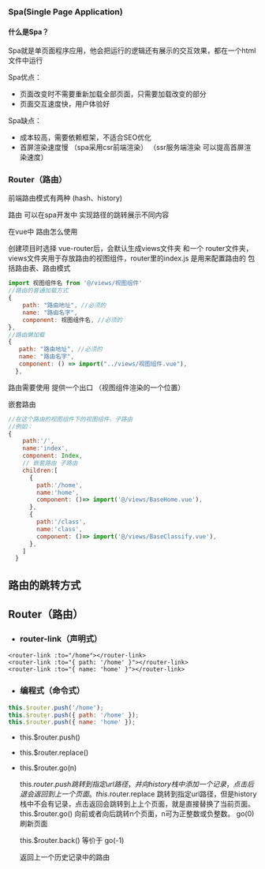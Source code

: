 ### Spa(Single Page Application)

#### 什么是Spa？

Spa就是单页面程序应用，他会把运行的逻辑还有展示的交互效果，都在一个html文件中运行

Spa优点：

- 页面改变时不需要重新加载全部页面，只需要加载改变的部分
- 页面交互速度快，用户体验好

Spa缺点：

- 成本较高，需要依赖框架，不适合SEO优化
- 首屏渲染速度慢 （spa采用csr前端渲染） （ssr服务端渲染 可以提高首屏渲染速度）



### Router（路由）

前端路由模式有两种 (hash、history)

路由 可以在spa开发中 实现路径的跳转展示不同内容



在vue中 路由怎么使用

创建项目时选择 vue-router后，会默认生成views文件夹 和一个 router文件夹，views文件夹用于存放路由的视图组件，router里的index.js 是用来配置路由的  包括路由表、路由模式

````js
import 视图组件名 from '@/views/视图组件'
//路由的普通加载方式
{
    path: "路由地址", //必须的
    name: "路由名字",
    component: 视图组件名, //必须的
},
//路由懒加载
{
   path: "路由地址", //必须的
   name: "路由名字",
   component: () => import("../views/视图组件.vue"),
  },
````

 路由需要使用  <router-view /> 提供一个出口 （视图组件渲染的一个位置） 



嵌套路由

````js
//在这个路由的视图组件下的视图组件，子路由
//例如：
{
    path:'/',
    name:'index',
    component: Index,
    // 嵌套路由 子路由
    children:[
      {
        path:'/home',
        name:'home',
        component: ()=> import('@/views/BaseHome.vue'),
      },
      {
        path:'/class',
        name:'class',
        component: ()=> import('@/views/BaseClassify.vue'),
      },
    ]
  }
````

## 路由的跳转方式

## Router（路由）


- ### router-link（声明式）

````vue
<router-link :to="/home"></router-link>
<router-link :to="{ path: '/home' }"></router-link>
<router-link :to="{ name: 'home' }"></router-link>
````

- ### 编程式（命令式）

````js
this.$router.push('/home');
this.$router.push({ path: '/home' });
this.$router.push({ name: 'home' });		
````

- this.$router.push()

- this.$router.replace()

- this.$router.go(n)

  this.$router.push
  跳转到指定url路径，并向history栈中添加一个记录，点击后退会返回到上一个页面。
  this.$router.replace
  跳转到指定url路径，但是history栈中不会有记录，点击返回会跳转到上上个页面，就是直接替换了当前页面。
  this.$router.go()
  向前或者向后跳转n个页面，n可为正整数或负整数。 go(0) 刷新页面

  this.$router.back()    等价于  go(-1)
  
  返回上一个历史记录中的路由
  
  
